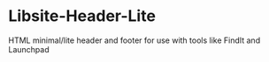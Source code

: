 Libsite-Header-Lite
===================

HTML minimal/lite header and footer for use with tools like FindIt and Launchpad